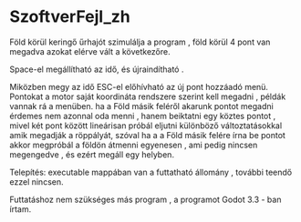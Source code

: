 # SzoftverFejl_zh

Föld körül keringő űrhajót szimulálja a program , föld körül 4 pont van megadva azokat elérve vált a következőre. 

Space-el megállítható az idő, és újraindítható .

Miközben megy az idő ESC-el előhívható az új pont hozzáadó menü. Pontokat a motor saját koordináta rendszere 
szerint kell megadni , példák vannak rá a menüben. ha a Föld másik feléről akarunk pontot megadni érdemes nem azonnal oda menni , hanem beiktatni egy
köztes pontot , mivel két pont között lineárisan próbál eljutni különböző változtatásokkal amik megadják a röppályát, szóval ha a a Föld másik felére írna be pontot
akkor megpróbál a földön átmenni egyenesen , ami pedig nincsen megengedve , és ezért megáll egy helyben. 

Telepítés: executable mappában van a futtatható állomány , további teendő ezzel nincsen. 

Futtatáshoz nem szükséges más program , a programot Godot 3.3 - ban írtam. 
